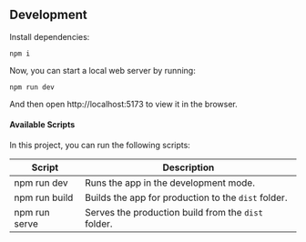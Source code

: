 ## Development

Install dependencies:

```
npm i
```

Now, you can start a local web server by running:

```
npm run dev
```

And then open http://localhost:5173 to view it in the browser.

#### Available Scripts

In this project, you can run the following scripts:

| Script        | Description                                         |
| ------------- | --------------------------------------------------- |
| npm run dev   | Runs the app in the development mode.               |
| npm run build | Builds the app for production to the `dist` folder. |
| npm run serve | Serves the production build from the `dist` folder. |
